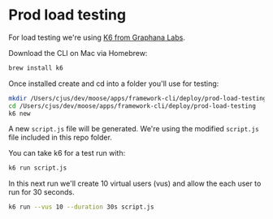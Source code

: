 # Prod load testing

For load testing we're using [K6 from Graphana Labs](https://k6.io/docs/).

Download the CLI on Mac via Homebrew:

```sh
brew install k6
```

Once installed create and cd into a folder you'll use for testing:

```sh
mkdir /Users/cjus/dev/moose/apps/framework-cli/deploy/prod-load-testing
cd /Users/cjus/dev/moose/apps/framework-cli/deploy/prod-load-testing
k6 new
```

A new `script.js` file will be generated.
We're using the modified `script.js` file included in this repo folder.

You can take k6 for a test run with:

```sh
k6 run script.js
```

In this next run we'll create 10 virtual users (vus) and allow the each user to run for 30 seconds.

```sh
k6 run --vus 10 --duration 30s script.js
```

